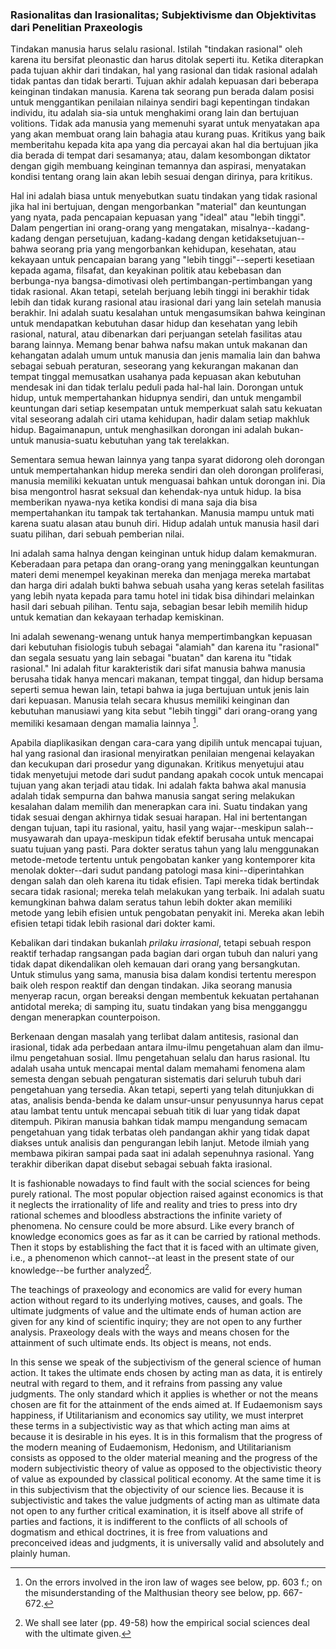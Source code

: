 ### Rasionalitas dan Irasionalitas; Subjektivisme dan Objektivitas dari Penelitian Praxeologis

Tindakan manusia harus selalu rasional. Istilah "tindakan rasional" oleh karena itu bersifat pleonastic dan harus ditolak seperti itu. Ketika diterapkan pada tujuan akhir dari tindakan, hal yang rasional dan tidak rasional adalah tidak pantas dan tidak berarti. Tujuan akhir adalah kepuasan dari beberapa keinginan tindakan manusia. Karena tak seorang pun berada dalam posisi untuk menggantikan penilaian nilainya sendiri bagi kepentingan tindakan individu, itu adalah sia-sia untuk menghakimi orang lain dan bertujuan volitions. Tidak ada manusia yang memenuhi syarat untuk menyatakan apa yang akan membuat orang lain bahagia atau kurang puas. Kritikus yang baik memberitahu kepada kita apa yang dia percayai akan hal dia bertujuan jika dia berada di tempat dari sesamanya; atau, dalam kesombongan diktator dengan gigih membuang keinginan temannya dan aspirasi, menyatakan kondisi tentang orang lain akan lebih sesuai dengan dirinya, para kritikus.

Hal ini adalah biasa untuk menyebutkan suatu tindakan yang tidak rasional jika hal ini bertujuan, dengan mengorbankan "material" dan keuntungan yang nyata, pada pencapaian kepuasan yang "ideal" atau "lebih tinggi". Dalam pengertian ini orang-orang yang mengatakan, misalnya--kadang-kadang dengan persetujuan, kadang-kadang dengan ketidaksetujuan--bahwa seorang pria yang mengorbankan kehidupan, kesehatan, atau kekayaan untuk pencapaian barang yang "lebih tinggi"--seperti kesetiaan kepada agama, filsafat, dan keyakinan politik atau kebebasan dan berbunga-nya bangsa-dimotivasi oleh pertimbangan-pertimbangan yang tidak rasional. Akan tetapi, setelah berjuang lebih tinggi ini berakhir tidak lebih dan tidak kurang rasional atau irasional dari yang lain setelah manusia berakhir. Ini adalah suatu kesalahan untuk mengasumsikan bahwa keinginan untuk mendapatkan kebutuhan dasar hidup dan kesehatan yang lebih rasional, natural, atau dibenarkan dari perjuangan setelah fasilitas atau barang lainnya. Memang benar bahwa nafsu makan untuk makanan dan kehangatan adalah umum untuk manusia dan jenis mamalia lain dan bahwa sebagai sebuah peraturan, seseorang yang kekurangan makanan dan tempat tinggal memusatkan usahanya pada kepuasan akan kebutuhan mendesak ini dan tidak terlalu peduli pada hal-hal lain. Dorongan untuk hidup, untuk mempertahankan hidupnya sendiri, dan untuk mengambil keuntungan dari setiap kesempatan untuk memperkuat salah satu kekuatan vital seseorang adalah ciri utama kehidupan, hadir dalam setiap makhluk hidup. Bagaimanapun, untuk menghasilkan dorongan ini adalah bukan-untuk manusia-suatu kebutuhan yang tak terelakkan.

Sementara semua hewan lainnya yang tanpa syarat didorong oleh dorongan untuk mempertahankan hidup mereka sendiri dan oleh dorongan proliferasi, manusia memiliki kekuatan untuk menguasai bahkan untuk dorongan ini. Dia bisa mengontrol hasrat seksual dan kehendak-nya untuk hidup. Ia bisa memberikan nyawa-nya ketika kondisi di mana saja dia bisa mempertahankan itu tampak tak tertahankan. Manusia mampu untuk mati karena suatu alasan atau bunuh diri. Hidup adalah untuk manusia hasil dari suatu pilihan, dari sebuah pemberian nilai.

Ini adalah sama halnya dengan keinginan untuk hidup dalam kemakmuran. Keberadaan para petapa dan orang-orang yang meninggalkan keuntungan materi demi menempel keyakinan mereka dan menjaga mereka martabat dan harga diri adalah bukti bahwa sebuah usaha yang keras setelah fasilitas yang lebih nyata kepada para tamu hotel ini tidak bisa dihindari melainkan hasil dari sebuah pilihan. Tentu saja, sebagian besar lebih memilih hidup untuk kematian dan kekayaan terhadap kemiskinan.

Ini adalah sewenang-wenang untuk hanya mempertimbangkan kepuasan dari kebutuhan fisiologis tubuh sebagai "alamiah" dan karena itu "rasional" dan segala sesuatu yang lain sebagai "buatan" dan karena itu "tidak rasional." Ini adalah fitur karakteristik dari sifat manusia bahwa manusia berusaha tidak hanya mencari makanan, tempat tinggal, dan hidup bersama seperti semua hewan lain, tetapi bahwa ia juga bertujuan untuk jenis lain dari kepuasan. Manusia telah secara khusus memiliki keinginan dan kebutuhan manusiawi yang kita sebut "lebih tinggi" dari orang-orang yang memiliki kesamaan dengan mamalia lainnya [^6].

Apabila diaplikasikan dengan cara-cara yang dipilih untuk mencapai tujuan, hal yang rasional dan irasional menyiratkan penilaian mengenai kelayakan dan kecukupan dari prosedur yang digunakan. Kritikus menyetujui atau tidak menyetujui metode dari sudut pandang apakah cocok untuk mencapai tujuan yang akan terjadi atau tidak. Ini adalah fakta bahwa akal manusia adalah tidak sempurna dan bahwa manusia sangat sering melakukan kesalahan dalam memilih dan menerapkan cara ini. Suatu tindakan yang tidak sesuai dengan akhirnya tidak sesuai harapan. Hal ini bertentangan dengan tujuan, tapi itu rasional, yaitu, hasil yang wajar--meskipun salah--musyawarah dan upaya-meskipun tidak efektif berusaha untuk mencapai suatu tujuan yang pasti. Para dokter seratus tahun yang lalu menggunakan metode-metode tertentu untuk pengobatan kanker yang kontemporer kita menolak dokter--dari sudut pandang patologi masa kini--diperintahkan dengan salah dan oleh karena itu tidak efisien. Tapi mereka tidak bertindak secara tidak rasional; mereka telah melakukan yang terbaik. Ini adalah suatu kemungkinan bahwa dalam seratus tahun lebih dokter akan memiliki metode yang lebih efisien untuk pengobatan penyakit ini. Mereka akan lebih efisien tetapi tidak lebih rasional dari dokter kami.

Kebalikan dari tindakan bukanlah _prilaku irrasional_, tetapi sebuah respon reaktif terhadap rangsangan pada bagian dari organ tubuh dan naluri yang tidak dapat dikendalikan oleh kemauan dari orang yang bersangkutan. Untuk stimulus yang sama, manusia bisa dalam kondisi tertentu merespon baik oleh respon reaktif dan dengan tindakan. Jika seorang manusia menyerap racun, organ bereaksi dengan membentuk kekuatan pertahanan antidotal mereka; di samping itu, suatu tindakan yang bisa mengganggu dengan menerapkan counterpoison.

Berkenaan dengan masalah yang terlibat dalam antitesis, rasional dan irasional, tidak ada perbedaan antara ilmu-ilmu pengetahuan alam dan ilmu-ilmu pengetahuan sosial. Ilmu pengetahuan selalu dan harus rasional. Itu adalah usaha untuk mencapai mental dalam memahami fenomena alam semesta dengan sebuah pengaturan sistematis dari seluruh tubuh dari pengetahuan yang tersedia. Akan tetapi, seperti yang telah ditunjukkan di atas, analisis benda-benda ke dalam unsur-unsur penyusunnya harus cepat atau lambat tentu untuk mencapai sebuah titik di luar yang tidak dapat ditempuh. Pikiran manusia bahkan tidak mampu mengandung semacam pengetahuan yang tidak terbatas oleh pandangan akhir yang tidak dapat diakses untuk analisis dan pengurangan lebih lanjut. Metode ilmiah yang membawa pikiran sampai pada saat ini adalah sepenuhnya rasional. Yang terakhir diberikan dapat disebut sebagai sebuah fakta irasional.

It is fashionable nowadays to find fault with the social sciences for being purely rational. The most popular objection raised against economics is that it neglects the irrationality of life and reality and tries to press into dry rational schemes and bloodless abstractions the infinite variety of phenomena. No censure could be more absurd. Like every branch of knowledge economics goes as far as it can be carried by rational methods. Then it stops by establishing the fact that it is faced with an ultimate given, i.e., a phenomenon which cannot--at least in the present state of our knowledge--be further analyzed[^7].

The teachings of praxeology and economics are valid for every human action without regard to its underlying motives, causes, and goals. The ultimate judgments of value and the ultimate ends of human action are given for any kind of scientific inquiry; they are not open to any further analysis. Praxeology deals with the ways and means chosen for the attainment of such ultimate ends. Its object is means, not ends.

In this sense we speak of the subjectivism of the general science of human action. It takes the ultimate ends chosen by acting man as data, it is entirely neutral with regard to them, and it refrains from passing any value judgments. The only standard which it applies is whether or not the means chosen are fit for the attainment of the ends aimed at. If Eudaemonism says happiness, if Utilitarianism and economics say utility, we must interpret these terms in a subjectivistic way as that which acting man aims at because it is desirable in his eyes. It is in this formalism that the progress of the modern meaning of Eudaemonism, Hedonism, and Utilitarianism consists as opposed to the older material meaning and the progress of the modern subjectivistic theory of value as opposed to the objectivistic theory of value as expounded by classical political economy. At the same time it is in this subjectivism that the objectivity of our science lies. Because it is subjectivistic and takes the value judgments of acting man as ultimate data not open to any further critical examination, it is itself above all strife of parties and factions, it is indifferent to the conflicts of all schools of dogmatism and ethical doctrines, it is free from valuations and preconceived ideas and judgments, it is universally valid and absolutely and plainly human.

[^6]: On the errors involved in the iron law of wages see below, pp. 603 f.; on the misunderstanding of the Malthusian theory see below, pp. 667-672.

[^7]: We shall see later (pp. 49-58) how the empirical social sciences deal with the ultimate given.
